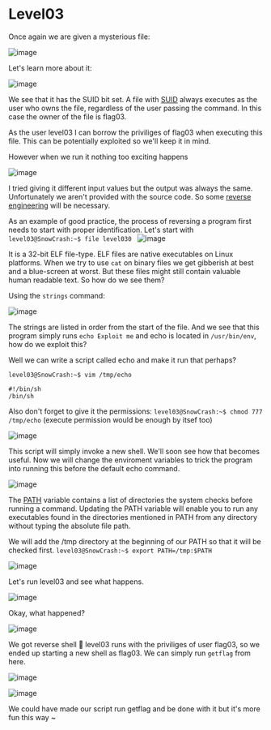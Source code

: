 # Level03
Once again we are given a mysterious file:

![image](https://github.com/user-attachments/assets/21f69c42-1945-4a6b-b2ca-ebd4b3210196)

Let's learn more about it:

![image](https://github.com/user-attachments/assets/18448ea6-339b-4ca5-ae23-835f47bde88d)

We see that it has the SUID bit set. A file with [SUID](https://www.redhat.com/sysadmin/suid-sgid-sticky-bit) always executes as the user who owns the file, regardless of the user passing the command. In this case the owner of the file is flag03.

As the user level03 I can borrow the priviliges of flag03 when executing this file. This can be potentially exploited so we'll keep it in mind.

However when we run it nothing too exciting happens

![image](https://github.com/user-attachments/assets/d950f2fa-c121-4211-a6e5-61d50bf0e5dc)

I tried giving it different input values but the output was always the same. Unfortunately we aren't provided with the source code. So some [reverse engineering](https://www.codementor.io/@packt/reverse-engineering-a-linux-executable-hello-world-rjceryk5d) will be necessary.

As an example of good practice, the process of reversing a program first needs to start with proper identification. Let's start with `level03@SnowCrash:~$ file level030
`
![image](https://github.com/user-attachments/assets/60243797-a254-4474-901a-3fabebef1c88)

It is a 32-bit ELF file-type. ELF files are native executables on Linux platforms. When we try to use `cat` on binary files we get gibberish at best and a blue-screen at worst. But these files might still contain valuable human readable text. So how do we see them?

Using the `strings` command:

![image](https://github.com/user-attachments/assets/ce0aeba4-7c6b-4bdb-b642-2dd44d1d81d2)

The strings are listed in order from the start of the file. And we see that this program simply runs `echo Exploit me` and echo is located in `/usr/bin/env`, how do we exploit this?

Well we can write a script called echo and make it run that perhaps?

`level03@SnowCrash:~$ vim /tmp/echo`

```
#!/bin/sh
/bin/sh
```
Also don't forget to give it the permissions: `level03@SnowCrash:~$ chmod 777 /tmp/echo` (execute permission would be enough by itsef too) 

![image](https://github.com/user-attachments/assets/14369589-b885-4a9c-b9c6-76e0c96f08ea)

This script will simply invoke a new shell. We'll soon see how that becomes useful. 
Now we will change the enviroment variables to trick the program into running this before the default echo command.

![image](https://github.com/user-attachments/assets/a935bf82-f56c-44c0-bd70-0aa192e02823)

The [PATH](https://www.digitalocean.com/community/tutorials/how-to-view-and-update-the-linux-path-environment-variable) variable contains a list of directories the system checks before running a command. Updating the PATH variable will enable you to run any executables found in the directories mentioned in PATH from any directory without typing the absolute file path.

We will add the /tmp directory at the beginning of our PATH so that it will be checked first. `level03@SnowCrash:~$ export PATH=/tmp:$PATH`

![image](https://github.com/user-attachments/assets/dfd2000e-0bfa-40b1-8762-f4e24a6e11d1)

Let's run level03 and see what happens.

![image](https://github.com/user-attachments/assets/2d868c60-db28-4640-93b1-353f72b26876)

Okay, what happened?

![image](https://github.com/user-attachments/assets/3f3436bd-2cb9-46d8-b4d1-b275eb9f864e)

We got reverse shell 🎉 level03 runs with the priviliges of user flag03, so we ended up starting a new shell as flag03.
We can simply run `getflag` from here.

![image](https://github.com/user-attachments/assets/f11312ea-28ea-4183-b56f-171b1bb2de57)

![image](https://github.com/user-attachments/assets/767fd644-da97-4bef-bb30-f5169509080f)

We could have made our script run getflag and be done with it but it's more fun this way ~
